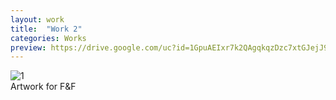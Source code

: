 ```yaml
---
layout: work
title:  "Work 2"
categories: Works
preview: https://drive.google.com/uc?id=1GpuAEIxr7k2QAgqkqzDzc7xtGJejJ9sh
---
```


![1](https://drive.google.com/uc?id=1BAZvtMKh1w9fgxTrECJPPU3u-v8shCGy)  
Artwork for F&F